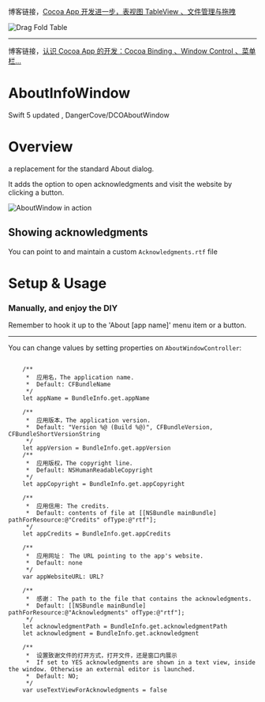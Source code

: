 博客链接，[Cocoa App 开发进一步，表视图 TableView 、文件管理与拖拽](https://juejin.im/post/5e6dffe66fb9a07cbb6e543f)





![Drag Fold Table](https://raw.github.com/coyingcat/AboutInfoWindow/master/imgs/1.png)


<hr>



博客链接，[认识 Cocoa App 的开发：Cocoa Binding 、Window Control 、菜单栏...](https://juejin.im/post/5e68fa5be51d45270764f0e4)

# AboutInfoWindow
Swift 5 updated , DangerCove/DCOAboutWindow



# Overview

a replacement for the standard About dialog.

It adds the option to open acknowledgments and visit the website by clicking a button.

![AboutWindow in action](https://raw.github.com/coyingcat/AboutInfoWindow/master/imgs/0.png)


## Showing acknowledgments

You can point to and maintain a custom `Acknowledgments.rtf` file

# Setup & Usage

### Manually, and enjoy the DIY

Remember to hook it up to the 'About [app name]' menu item or a button.

<hr>


You can change values by setting properties on `AboutWindowController`:

```

    /**
     *  应用名，The application name.
     *  Default: CFBundleName
     */
    let appName = BundleInfo.get.appName

    /**
     *  应用版本，The application version.
     *  Default: "Version %@ (Build %@)", CFBundleVersion, CFBundleShortVersionString
     */
    let appVersion = BundleInfo.get.appVersion
    /**
     *  应用版权，The copyright line.
     *  Default: NSHumanReadableCopyright
     */
    let appCopyright = BundleInfo.get.appCopyright

    /**
     *  应用信用: The credits.
     *  Default: contents of file at [[NSBundle mainBundle] pathForResource:@"Credits" ofType:@"rtf"];
     */
    let appCredits = BundleInfo.get.appCredits

    /**
     *  应用网址： The URL pointing to the app's website.
     *  Default: none
     */
    var appWebsiteURL: URL?

    /**
     *  感谢： The path to the file that contains the acknowledgments.
     *  Default: [[NSBundle mainBundle] pathForResource:@"Acknowledgments" ofType:@"rtf"];
     */
    let acknowledgmentPath = BundleInfo.get.acknowledgmentPath
    let acknowledgment = BundleInfo.get.acknowledgment

    /**
     *  设置致谢文件的打开方式，打开文件，还是窗口内展示
     *  If set to YES acknowledgments are shown in a text view, inside the window. Otherwise an external editor is launched.
     *  Default: NO;
     */
    var useTextViewForAcknowledgments = false

```